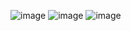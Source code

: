 ![image](https://user-images.githubusercontent.com/59621706/222661826-eb81fc45-9fc0-4c88-824f-c775b92acad7.png)
![image](https://user-images.githubusercontent.com/59621706/222663098-8ab9d49c-c080-49dc-b636-a73fb816faf6.png)
![image](https://user-images.githubusercontent.com/59621706/222663291-1bf8423f-8a8c-4387-b00f-02d39614d040.png)
